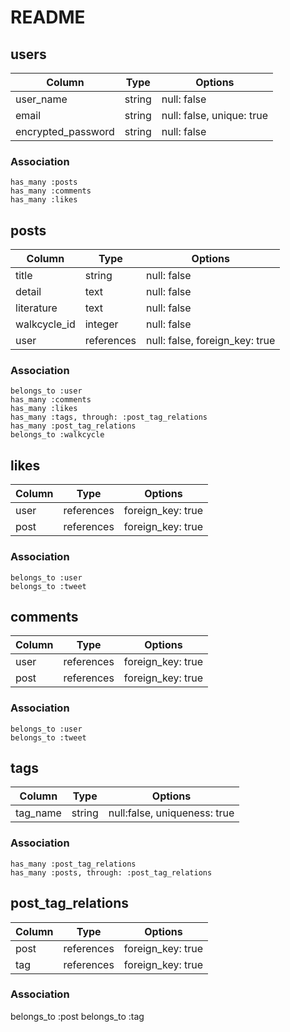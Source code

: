 # README

  ## users
  | Column             | Type   | Options                   |
  |--------------------|--------|---------------------------|
  | user_name          | string | null: false               |
  | email              | string | null: false, unique: true |
  | encrypted_password | string | null: false               |

  ### Association
    has_many :posts
    has_many :comments
    has_many :likes


  ## posts
  | Column       | Type       | Options                        |
  |--------------|------------|--------------------------------|
  | title        | string     | null: false                    |
  | detail       | text       | null: false                    |
  | literature   | text       | null: false                    |
  | walkcycle_id | integer    | null: false                    |
  | user         | references | null: false, foreign_key: true |

  ### Association
    belongs_to :user
    has_many :comments
    has_many :likes
    has_many :tags, through: :post_tag_relations
    has_many :post_tag_relations
    belongs_to :walkcycle

  ## likes
  | Column  | Type       | Options           |
  |---------|------------|-------------------|
  | user    | references | foreign_key: true |
  | post    | references | foreign_key: true |

  ### Association
    belongs_to :user
    belongs_to :tweet


  ## comments
  | Column  | Type       | Options           |
  |---------|------------|-------------------|
  | user    | references | foreign_key: true |
  | post    | references | foreign_key: true |

  ### Association
    belongs_to :user
    belongs_to :tweet


  ## tags
  | Column   | Type   | Options                      |
  |----------|--------|------------------------------|
  | tag_name | string | null:false, uniqueness: true |

  ### Association
    has_many :post_tag_relations
    has_many :posts, through: :post_tag_relations


  ## post_tag_relations
  | Column  | Type       | Options           |
  |---------|------------|-------------------|
  | post    | references | foreign_key: true |
  | tag     | references | foreign_key: true |

  ### Association
  belongs_to :post
  belongs_to :tag
  